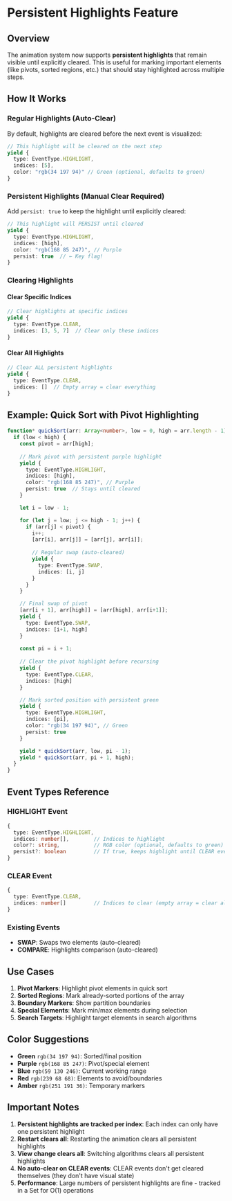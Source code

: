 # Persistent Highlights Feature

## Overview
The animation system now supports **persistent highlights** that remain visible until explicitly cleared. This is useful for marking important elements (like pivots, sorted regions, etc.) that should stay highlighted across multiple steps.

## How It Works

### Regular Highlights (Auto-Clear)
By default, highlights are cleared before the next event is visualized:

```typescript
// This highlight will be cleared on the next step
yield {
  type: EventType.HIGHLIGHT,
  indices: [5],
  color: "rgb(34 197 94)" // Green (optional, defaults to green)
}
```

### Persistent Highlights (Manual Clear Required)
Add `persist: true` to keep the highlight until explicitly cleared:

```typescript
// This highlight will PERSIST until cleared
yield {
  type: EventType.HIGHLIGHT,
  indices: [high],
  color: "rgb(168 85 247)", // Purple
  persist: true  // ← Key flag!
}
```

### Clearing Highlights

#### Clear Specific Indices
```typescript
// Clear highlights at specific indices
yield {
  type: EventType.CLEAR,
  indices: [3, 5, 7]  // Clear only these indices
}
```

#### Clear All Highlights
```typescript
// Clear ALL persistent highlights
yield {
  type: EventType.CLEAR,
  indices: []  // Empty array = clear everything
}
```

## Example: Quick Sort with Pivot Highlighting

```typescript
function* quickSort(arr: Array<number>, low = 0, high = arr.length - 1): Generator<AlgorithmEvent> {
  if (low < high) {
    const pivot = arr[high];
    
    // Mark pivot with persistent purple highlight
    yield {
      type: EventType.HIGHLIGHT,
      indices: [high],
      color: "rgb(168 85 247)", // Purple
      persist: true  // Stays until cleared
    }

    let i = low - 1;

    for (let j = low; j <= high - 1; j++) {
      if (arr[j] < pivot) {
        i++;
        [arr[i], arr[j]] = [arr[j], arr[i]];
        
        // Regular swap (auto-cleared)
        yield {
          type: EventType.SWAP,
          indices: [i, j]
        }
      }
    }

    // Final swap of pivot
    [arr[i + 1], arr[high]] = [arr[high], arr[i+1]];
    yield {
      type: EventType.SWAP,
      indices: [i+1, high]
    }
    
    const pi = i + 1;
    
    // Clear the pivot highlight before recursing
    yield {
      type: EventType.CLEAR,
      indices: [high]
    }

    // Mark sorted position with persistent green
    yield {
      type: EventType.HIGHLIGHT,
      indices: [pi],
      color: "rgb(34 197 94)", // Green
      persist: true
    }

    yield * quickSort(arr, low, pi - 1);
    yield * quickSort(arr, pi + 1, high);
  }
}
```

## Event Types Reference

### HIGHLIGHT Event
```typescript
{
  type: EventType.HIGHLIGHT,
  indices: number[],        // Indices to highlight
  color?: string,           // RGB color (optional, defaults to green)
  persist?: boolean         // If true, keeps highlight until CLEAR event
}
```

### CLEAR Event
```typescript
{
  type: EventType.CLEAR,
  indices: number[]         // Indices to clear (empty array = clear all)
}
```

### Existing Events
- **SWAP**: Swaps two elements (auto-cleared)
- **COMPARE**: Highlights comparison (auto-cleared)

## Use Cases

1. **Pivot Markers**: Highlight pivot elements in quick sort
2. **Sorted Regions**: Mark already-sorted portions of the array
3. **Boundary Markers**: Show partition boundaries
4. **Special Elements**: Mark min/max elements during selection
5. **Search Targets**: Highlight target elements in search algorithms

## Color Suggestions

- **Green** `rgb(34 197 94)`: Sorted/final position
- **Purple** `rgb(168 85 247)`: Pivot/special element
- **Blue** `rgb(59 130 246)`: Current working range
- **Red** `rgb(239 68 68)`: Elements to avoid/boundaries
- **Amber** `rgb(251 191 36)`: Temporary markers

## Important Notes

1. **Persistent highlights are tracked per index**: Each index can only have one persistent highlight
2. **Restart clears all**: Restarting the animation clears all persistent highlights
3. **View change clears all**: Switching algorithms clears all persistent highlights
4. **No auto-clear on CLEAR events**: CLEAR events don't get cleared themselves (they don't have visual state)
5. **Performance**: Large numbers of persistent highlights are fine - tracked in a Set for O(1) operations
